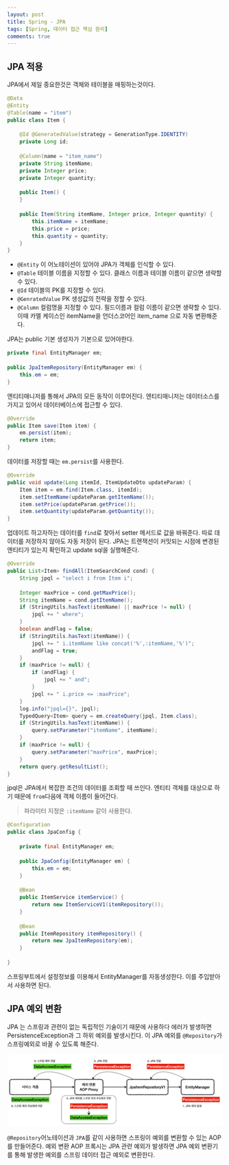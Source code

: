 ```yaml
---
layout: post
title: Spring - JPA
tags: [Spring, 데이터 접근 핵심 원리]
comments: true
---
```


## JPA 적용

JPA에서 제일 중요한것은 객체와 테이블을 매핑하는것이다.

```java
@Data
@Entity
@Table(name = "item")
public class Item {

    @Id @GeneratedValue(strategy = GenerationType.IDENTITY)
    private Long id;

    @Column(name = "item_name")
    private String itemName;
    private Integer price;
    private Integer quantity;

    public Item() {
    }

    public Item(String itemName, Integer price, Integer quantity) {
        this.itemName = itemName;
        this.price = price;
        this.quantity = quantity;
    }
}
```

- `@Entity` 이 어노테이션이 있어야 JPA가 객체를 인식할 수 있다.
- `@Table` 테이블 이름을 지정할 수 있다. 클래스 이름과 테이블 이름이 같으면 생략할 수 있다.
- `@Id` 테이블의 PK를 지정할 수 있다.
- `@GenratedValue` PK 생성값의 전략을 정할 수 있다.
- `@Column` 컬럼명을 지정할 수 있다. 필드이름과 컬럼 이름이 같으면 생략할 수 있다. 이때 카멜 케이스인 itemName을 언더스코어인 item_name 으로 자동 변환해준다.

JPA는 public 기본 생성자가 기본으로 있어야한다.

```java
private final EntityManager em;

public JpaItemRepository(EntityManager em) {
    this.em = em;
}
```

엔티티매니저를 통해서 JPA의 모든 동작이 이루어진다. 엔티티매니저는 데이터소스를 가지고 있어서 데이터베이스에 접근할 수 있다.

```java
@Override
public Item save(Item item) {
    em.persist(item);
    return item;
}
```

데이터를 저장할 때는 `em.persist`를 사용한다. 

```java
@Override
public void update(Long itemId, ItemUpdateDto updateParam) {
    Item item = em.find(Item.class, itemId);
    item.setItemName(updateParam.getItemName());
    item.setPrice(updateParam.getPrice());
    item.setQuantity(updateParam.getQuantity());
}
```

업데이트 하고자하는 데이터를 `find`로 찾아서 setter 메서드로 값을 바꿔준다. 따로 데이터를 저장하지 않아도 자동 저장이 된다.
JPA는 트랜잭션이 커밋되는 시점에 변경된 엔티티가 있는지 확인하고 update sql을 실행해준다.

```java
@Override
public List<Item> findAll(ItemSearchCond cond) {
    String jpql = "select i from Item i";

    Integer maxPrice = cond.getMaxPrice();
    String itemName = cond.getItemName();
    if (StringUtils.hasText(itemName) || maxPrice != null) {
        jpql += " where";
    }
    boolean andFlag = false;
    if (StringUtils.hasText(itemName)) {
        jpql += " i.itemName like concat('%',:itemName,'%')";
        andFlag = true;
    }
    if (maxPrice != null) {
        if (andFlag) {
            jpql += " and";
        }
        jpql += " i.price <= :maxPrice";
    }
    log.info("jpql={}", jpql);
    TypedQuery<Item> query = em.createQuery(jpql, Item.class);
    if (StringUtils.hasText(itemName)) {
        query.setParameter("itemName", itemName);
    }
    if (maxPrice != null) {
        query.setParameter("maxPrice", maxPrice);
    }
    return query.getResultList();
}
```

jpql은 JPA에서 복잡한 조건의 데이터를 조회할 때 쓰인다. 엔티티 객체를 대상으로 하기 때문에 `from`다음에 객체 이름이 들어간다. 

> 파라미터 지정은 `:itemName` 같이 사용한다.

```java
@Configuration
public class JpaConfig {

    private final EntityManager em;

    public JpaConfig(EntityManager em) {
        this.em = em;
    }

    @Bean
    public ItemService itemService() {
        return new ItemServiceV1(itemRepository());
    }

    @Bean
    public ItemRepository itemRepository() {
        return new JpaItemRepository(em);
    }

}
```

스프링부트에서 설정정보를 이용해서 EntityManager를 자동생성한다. 이를 주입받아서 사용하면 된다.

## JPA 예외 변환

JPA 는 스프링과 관련이 없는 독립적인 기술이기 때문에 사용하다 에러가 발생하면 PersistenceException과 그 하위 예외를 발생시킨다. 이 JPA 예외를 `@Repository`가 스프링예외로 바꿀 수 있도록 해준다.

![error](/assets/img/jpa_error.PNG)

`@Repository`어노테이션과 `JPA`를 같이 사용하면 스프링이 예외를 변환할 수 있는 AOP를 만들어준다. 예외 변환 AOP 프록시는 JPA 관련 예외가 발생하면 JPA 예외 변환기를 통해 발생한 예외를 스프링 데이터 접근 예외로 변환한다.
